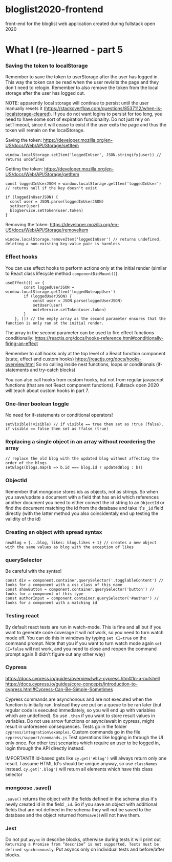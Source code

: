 # bloglist2020-frontend
front-end for the bloglist web application created during fullstack open 2020

# What I (re-)learned - part 5
### Saving the token to localStorage
Remember to save the token to userStorage after the user has logged in. This way the token can be read when the user revisits the page and they don't need to relogin. Remember to also remove the token from the local storage after the user has logged out. 

NOTE: apparently local storage will continue to persist until the user manually resets it (https://stackoverflow.com/questions/8537112/when-is-localstorage-cleared). If you do not want logins to persist for too long, you need to have some sort of expiration funcionality. Do not just rely on setTimeout, since it will cease to exist if the user exits the page and thus the token will remain on the localStorage.

Saving the token: https://developer.mozilla.org/en-US/docs/Web/API/Storage/setItem
```
window.localStorage.setItem('loggedInUser', JSON.stringify(user)) // returns undefined
```

Getting the token: https://developer.mozilla.org/en-US/docs/Web/API/Storage/getItem
```
const loggedInUserJSON = window.localStorage.getItem('loggedInUser') // returns null if the key doesn't exist

if (loggedInUserJSON) {
  const user = JSON.parse(loggedInUserJSON)
  setUser(user)
  blogService.setToken(user.token)
}
```

Removing the token: https://developer.mozilla.org/en-US/docs/Web/API/Storage/removeItem
```
window.localStorage.removeItem('loggedInUser') // returns undefined, deleting a non-existing key-value pair is harmless
```

### Effect hooks
You can use effect hooks to perform actions only at the initial render (similar to React class lifecycle method ```componentDidMount()```)
```
useEffect(() => {    
		const loggedUserJSON = window.localStorage.getItem('loggedNoteappUser')    
		if (loggedUserJSON) {      
			const user = JSON.parse(loggedUserJSON)      
			setUser(user)      
			noteService.setToken(user.token)    
		}  
	}, []) // the empty array as the second parameter ensures that the function is only ran at the initial render.
```

The array in the second parameter can be used to fire effect functions conditionally: https://reactjs.org/docs/hooks-reference.html#conditionally-firing-an-effect

Remember to call hooks only at the top level of a React function component (state, effect and custom hooks) https://reactjs.org/docs/hooks-overview.html
So no calling inside nest functions, loops or conditionals (if-statements and try-catch blocks)

You can also call hooks from custom hooks, but not from regular javascript functions (that are not React component functions). Fullstack open 2020 will teach about custom hooks in part 7.

### One-liner boolean toggle
No need for if-statements or conditional operators!
```
setVisible(!visible) // if visible == true then set as !true (false), if visible == false then set as !false (true)
```

### Replacing a single object in an array without reordering the array 
```
// replace the old blog with the updated blog without affecting the order of the blogs
setBlogs(blogs.map(b => b.id === blog.id ? updatedBlog : b)) 
```

### ObjectId
Remember that mongoose stores ids as objects, not as strings. So when you save/update a document with a field that has an id which references another document you need to either convert the id string to an ```ObjectId``` or find the document matching the id from the database and take it's ```_id``` field directly (with the latter method you also coincidentaly end up testing the validity of the id)

### Creating an object with spread syntax
```
newBlog = {...blog, likes: blog.likes + 1} // creates a new object with the same values as blog with the exception of likes 
```

### querySelector
Be careful with the syntax!
```
const div = component.container.querySelector('.togglableContent') // looks for a component with a css class of this name
const showButton = component.container.querySelector('button') // looks for a component of this type
const authorInput = component.container.querySelector('#author') // looks for a component with a matching id
```

### Testing react
By default react tests are run in watch-mode. This is fine and all but if you want to generate code coverage it will not work, so you need to turn watch mode off. You can do this in windows by typing ```set CI=true``` on the command prompt. Note that you if you want to turn watch mode again ```set CI=false``` will not work, and you need to close and reopen the command prompt again (I didn't figure out any other way)


### Cypress
https://docs.cypress.io/guides/overview/why-cypress.html#In-a-nutshell
https://docs.cypress.io/guides/core-concepts/introduction-to-cypress.html#Cypress-Can-Be-Simple-Sometimes

Cypress commands are asynchonous and are not executed when the function is initially ran. Instead they are put on a queue to be ran later (but regular code is executed immediately, so you will end up with variables which are undefined). So use ```.then``` if you want to store result values in variables.
Do not use arrow functions or async/await in cypress, might result in unforeseen consequences.
Tests go in the folder ```cypress/integration\examples```.
Custom commands go in the file ```cypress/support/commands.js```
Test operations like logging in through the UI only once. For other test scenarios which require an user to be logged in, login through the API directly instead.

IMPORTANT!! Id-based gets like ```cy.get('#blog')``` will always return only one result. I assume HTML Id's should be unique anyway, so use ```classNames``` instead. ```cy.get('.blog')``` will return all elements which have this class selector

### mongoose .save()
```.save()``` returns the object with the fields defined in the schema plus it's newly created id in the field ```_id```. So if you save an object with additional fields that are not defined in the schema they will not be saved to the database and the object returned from```save()```will not have them.

### Jest
Do not put ```async``` in describe blocks, otherwise during tests it will print out ```Returning a Promise from “describe” is not supported. Tests must be defined synchronously```. Put asyncs only on individual tests and before/after blocks.